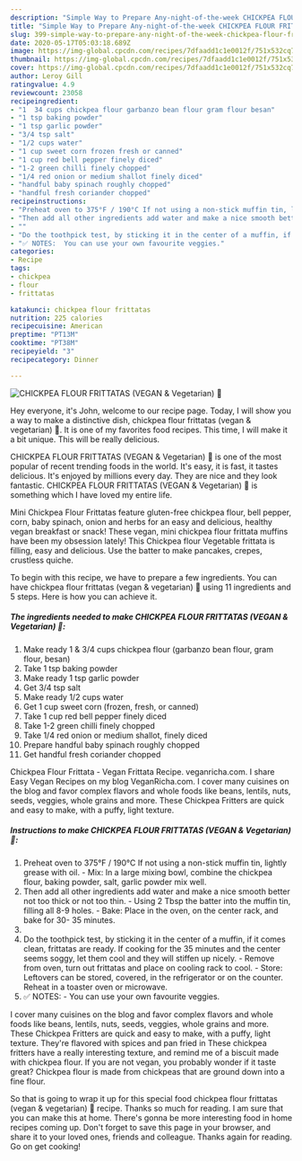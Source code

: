 ```yaml
---
description: "Simple Way to Prepare Any-night-of-the-week CHICKPEA FLOUR FRITTATAS (VEGAN &amp;amp; Vegetarian) 🍃"
title: "Simple Way to Prepare Any-night-of-the-week CHICKPEA FLOUR FRITTATAS (VEGAN &amp;amp; Vegetarian) 🍃"
slug: 399-simple-way-to-prepare-any-night-of-the-week-chickpea-flour-frittatas-vegan-and-amp-vegetarian
date: 2020-05-17T05:03:18.689Z
image: https://img-global.cpcdn.com/recipes/7dfaadd1c1e0012f/751x532cq70/chickpea-flour-frittatas-vegan-vegetarian-🍃-recipe-main-photo.jpg
thumbnail: https://img-global.cpcdn.com/recipes/7dfaadd1c1e0012f/751x532cq70/chickpea-flour-frittatas-vegan-vegetarian-🍃-recipe-main-photo.jpg
cover: https://img-global.cpcdn.com/recipes/7dfaadd1c1e0012f/751x532cq70/chickpea-flour-frittatas-vegan-vegetarian-🍃-recipe-main-photo.jpg
author: Leroy Gill
ratingvalue: 4.9
reviewcount: 23058
recipeingredient:
- "1  34 cups chickpea flour garbanzo bean flour gram flour besan"
- "1 tsp baking powder"
- "1 tsp garlic powder"
- "3/4 tsp salt"
- "1/2 cups water"
- "1 cup sweet corn frozen fresh or canned"
- "1 cup red bell pepper finely diced"
- "1-2 green chilli finely chopped"
- "1/4 red onion or medium shallot finely diced"
- "handful baby spinach roughly chopped"
- "handful fresh coriander chopped"
recipeinstructions:
- "Preheat oven to 375°F / 190°C If not using a non-stick muffin tin, lightly grease with oil.  Mix: In a large mixing bowl, combine the chickpea flour, baking powder, salt, garlic powder mix well."
- "Then add all other ingredients add water and make a nice smooth better not too thick or not too thin.  Using 2 Tbsp the batter into the muffin tin, filling all 8-9 holes.  Bake: Place in the oven, on the center rack, and bake for 30- 35 minutes."
- ""
- "Do the toothpick test, by sticking it in the center of a muffin, if it comes clean, frittatas are ready. If cooking for the 35 minutes and the center seems soggy, let them cool and they will stiffen up nicely. Remove from oven, turn out frittatas and place on cooling rack to cool. Store: Leftovers can be stored, covered, in the refrigerator or on the counter. Reheat in a toaster oven or microwave."
- "✅ NOTES:  You can use your own favourite veggies."
categories:
- Recipe
tags:
- chickpea
- flour
- frittatas

katakunci: chickpea flour frittatas 
nutrition: 225 calories
recipecuisine: American
preptime: "PT13M"
cooktime: "PT38M"
recipeyield: "3"
recipecategory: Dinner

---
```



![CHICKPEA FLOUR FRITTATAS (VEGAN &amp; Vegetarian) 🍃](https://img-global.cpcdn.com/recipes/7dfaadd1c1e0012f/751x532cq70/chickpea-flour-frittatas-vegan-vegetarian-🍃-recipe-main-photo.jpg)

Hey everyone, it's John, welcome to our recipe page. Today, I will show you a way to make a distinctive dish, chickpea flour frittatas (vegan &amp; vegetarian) 🍃. It is one of my favorites food recipes. This time, I will make it a bit unique. This will be really delicious.

CHICKPEA FLOUR FRITTATAS (VEGAN &amp; Vegetarian) 🍃 is one of the most popular of recent trending foods in the world. It's easy, it is fast, it tastes delicious. It's enjoyed by millions every day. They are nice and they look fantastic. CHICKPEA FLOUR FRITTATAS (VEGAN &amp; Vegetarian) 🍃 is something which I have loved my entire life.

Mini Chickpea Flour Frittatas feature gluten-free chickpea flour, bell pepper, corn, baby spinach, onion and herbs for an easy and delicious, healthy vegan breakfast or snack! These vegan, mini chickpea flour frittata muffins have been my obsession lately! This Chickpea flour Vegetable frittata is filling, easy and delicious. Use the batter to make pancakes, crepes, crustless quiche.


To begin with this recipe, we have to prepare a few ingredients. You can have chickpea flour frittatas (vegan &amp; vegetarian) 🍃 using 11 ingredients and 5 steps. Here is how you can achieve it.

<!--inarticleads1-->

##### The ingredients needed to make CHICKPEA FLOUR FRITTATAS (VEGAN &amp; Vegetarian) 🍃:

1. Make ready 1 &amp; 3/4 cups chickpea flour (garbanzo bean flour, gram flour, besan)
1. Take 1 tsp baking powder
1. Make ready 1 tsp garlic powder
1. Get 3/4 tsp salt
1. Make ready 1/2 cups water
1. Get 1 cup sweet corn (frozen, fresh, or canned)
1. Take 1 cup red bell pepper finely diced
1. Take 1-2 green chilli finely chopped
1. Take 1/4 red onion or medium shallot, finely diced
1. Prepare handful baby spinach roughly chopped
1. Get handful fresh coriander chopped


Chickpea Flour Frittata - Vegan Frittata Recipe. veganricha.com. I share Easy Vegan Recipes on my blog VeganRicha.com. I cover many cuisines on the blog and favor complex flavors and whole foods like beans, lentils, nuts, seeds, veggies, whole grains and more. These Chickpea Fritters are quick and easy to make, with a puffy, light texture. 

<!--inarticleads2-->

##### Instructions to make CHICKPEA FLOUR FRITTATAS (VEGAN &amp; Vegetarian) 🍃:

1. Preheat oven to 375°F / 190°C If not using a non-stick muffin tin, lightly grease with oil.  - Mix: In a large mixing bowl, combine the chickpea flour, baking powder, salt, garlic powder mix well.
1. Then add all other ingredients add water and make a nice smooth better not too thick or not too thin.  - Using 2 Tbsp the batter into the muffin tin, filling all 8-9 holes.  - Bake: Place in the oven, on the center rack, and bake for 30- 35 minutes.
1. 
1. Do the toothpick test, by sticking it in the center of a muffin, if it comes clean, frittatas are ready. If cooking for the 35 minutes and the center seems soggy, let them cool and they will stiffen up nicely. - Remove from oven, turn out frittatas and place on cooling rack to cool. - Store: Leftovers can be stored, covered, in the refrigerator or on the counter. Reheat in a toaster oven or microwave.
1. ✅ NOTES:  - You can use your own favourite veggies.


I cover many cuisines on the blog and favor complex flavors and whole foods like beans, lentils, nuts, seeds, veggies, whole grains and more. These Chickpea Fritters are quick and easy to make, with a puffy, light texture. They&#39;re flavored with spices and pan fried in These chickpea fritters have a really interesting texture, and remind me of a biscuit made with chickpea flour. If you are not vegan, you probably wonder if it taste great? Chickpea flour is made from chickpeas that are ground down into a fine flour. 

So that is going to wrap it up for this special food chickpea flour frittatas (vegan &amp; vegetarian) 🍃 recipe. Thanks so much for reading. I am sure that you can make this at home. There's gonna be more interesting food in home recipes coming up. Don't forget to save this page in your browser, and share it to your loved ones, friends and colleague. Thanks again for reading. Go on get cooking!
